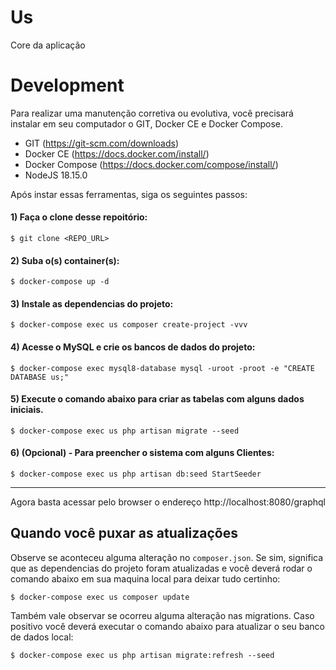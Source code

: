 # Us

Core da aplicação

# Development

Para realizar uma manutenção corretiva ou evolutiva, você precisará instalar em seu computador o GIT, Docker CE e Docker Compose.

* GIT (https://git-scm.com/downloads)
* Docker CE (https://docs.docker.com/install/)
* Docker Compose (https://docs.docker.com/compose/install/)
* NodeJS 18.15.0

Após instar essas ferramentas, siga os seguintes passos:

#### 1) Faça o clone desse repoitório:

```shell
$ git clone <REPO_URL>
```

#### 2) Suba o(s) container(s):

```shell
$ docker-compose up -d
```

#### 3) Instale as dependencias do projeto:

```shell
$ docker-compose exec us composer create-project -vvv
```

#### 4) Acesse o MySQL e crie os bancos de dados do projeto:

```shell
$ docker-compose exec mysql8-database mysql -uroot -proot -e "CREATE DATABASE us;"
```

#### 5) Execute o comando abaixo para criar as tabelas com alguns dados iniciais.

```shell
$ docker-compose exec us php artisan migrate --seed
```

#### 6) (Opcional) - Para preencher o sistema com alguns Clientes:

```shell
$ docker-compose exec us php artisan db:seed StartSeeder
```
****
Agora basta acessar pelo browser o endereço http://localhost:8080/graphql

## Quando você puxar as atualizações

Observe se aconteceu alguma alteração no `composer.json`. Se sim, significa que as dependencias do projeto foram atualizadas e você deverá rodar o comando abaixo em sua maquina local para deixar tudo certinho:

```shell
$ docker-compose exec us composer update
```

Também vale observar se ocorreu alguma alteração nas migrations. Caso positivo você deverá executar o comando abaixo para atualizar o seu banco de dados local:

```shell
$ docker-compose exec us php artisan migrate:refresh --seed
```
